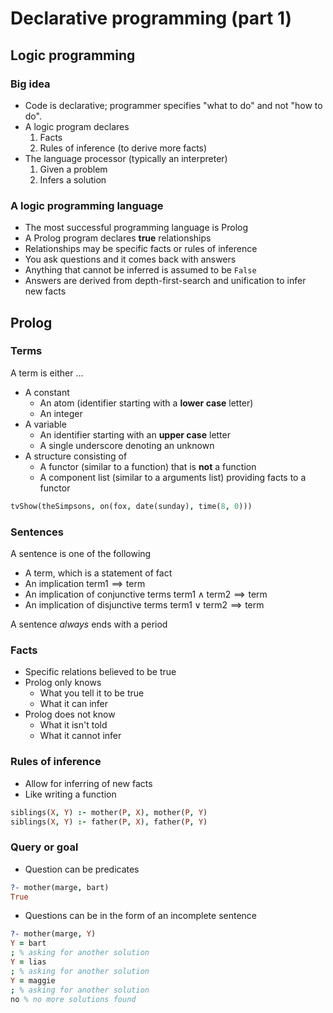 # Declarative programming (part 1)

## Logic programming

### Big idea

- Code is declarative; programmer specifies "what to do" and not "how to do".
- A logic program declares
    1) Facts
    2) Rules of inference (to derive more facts)
- The language processor (typically an interpreter)
    1) Given a problem
    2) Infers a solution

### A logic programming language

- The most successful programming language is Prolog
- A Prolog program declares **true** relationships
- Relationships may be specific facts or rules of inference
- You ask questions and it comes back with answers
- Anything that cannot be inferred is assumed to be `False`
- Answers are derived from depth-first-search and unification to infer new facts

## Prolog

### Terms

A term is either ...

- A constant
    - An atom (identifier starting with a **lower case** letter)
    - An integer
- A variable 
    - An identifier starting with an **upper case** letter
    - A single underscore denoting an unknown
- A structure consisting of
    - A functor (similar to a function) that is **not** a function
    - A component list (similar to a arguments list) providing facts to a functor

```prolog
tvShow(theSimpsons, on(fox, date(sunday), time(8, 0)))
```

### Sentences

A sentence is one of the following

- A term, which is a statement of fact
- An implication $\text{term1} \implies \text{term}$
- An implication of conjunctive terms $\text{term1} \land \text{term2} \implies \text{term}$
- An implication of disjunctive terms $\text{term1} \lor \text{term2} \implies \text{term}$

A sentence *always* ends with a period

### Facts

- Specific relations believed to be true
- Prolog only knows
    - What you tell it to be true
    - What it can infer
- Prolog does not know
    - What it isn't told
    - What it cannot infer

### Rules of inference

- Allow for inferring of new facts
- Like writing a function

```prolog
siblings(X, Y) :- mother(P, X), mother(P, Y)
siblings(X, Y) :- father(P, X), father(P, Y)
```

### Query or goal

- Question can be predicates

```prolog
?- mother(marge, bart)
True
```

- Questions can be in the form of an incomplete sentence

```prolog
?- mother(marge, Y)
Y = bart
; % asking for another solution
Y = lias
; % asking for another solution
Y = maggie
; % asking for another solution
no % no more solutions found
```